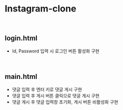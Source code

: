 # Instagram-clone
<br/>

## login.html
+ Id, Password 입력 시 로그인 버튼 활성화 구현

<br/>

## main.html
+ 댓글 입력 후 엔터 키로 댓글 게시 구현
+ 댓글 입력 후 게시 버튼 클릭으로 댓글 게시 구현
+ 댓글 게시 후 댓글 입력창 초기화, 게시 버튼 비활성화 구현
